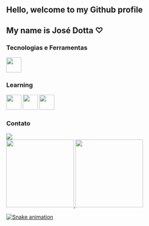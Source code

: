 ## Hello, welcome to my Github profile
## My name is José Dotta ♡



### Tecnologias e Ferramentas

<img src="https://cdn.jsdelivr.net/gh/devicons/devicon/icons/java/java-original.svg" width="40" height="40"/>
          


### Learning

<img src="https://cdn.jsdelivr.net/gh/devicons/devicon/icons/css3/css3-original-wordmark.svg" width="40" height="40"/>  <img src="https://cdn.jsdelivr.net/gh/devicons/devicon/icons/html5/html5-original-wordmark.svg" width="40" height="40"/> <img src="https://cdn.jsdelivr.net/gh/devicons/devicon/icons/javascript/javascript-original.svg" width="40" height="40"/>



### Contato

<div>
<a href="https://www.linkedin.com/in/josé-henrique-martins-dotta-99b547215" target="_blank"><img src="https://img.shields.io/badge/-LinkedIn-%230077B5?style=for-the-badge&logo=linkedin&logoColor=white" target="_blank"></a>   
</div>



<div>
<a href="https://github.com/JoseMD12">
<img height="180em" src="https://github-readme-stats.vercel.app/api/top-langs/?username=JoseMD12&layout=compact&langs_count=7&theme=dracula"/>
<img height="180em" src="https://github-readme-stats.vercel.app/api?username=JoseMD12&show_icons=true&theme=dracula&include_all_commits=true&count_private=true"/>
</div>


![Snake animation](https://github.com/seu-usuário-aqui/seu-usuário-aqui/blob/output/github-contribution-grid-snake.svg)
 
